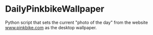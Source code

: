 # DailyPinkbikeWallpaper
Python script that sets the current "photo of the day" from the website www.pinkbike.com as the desktop wallpaper.
